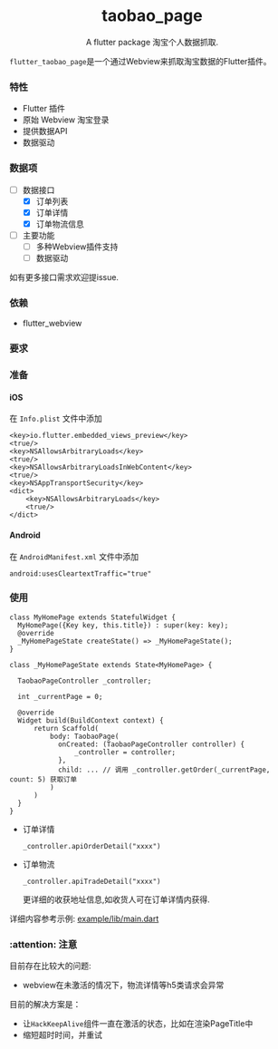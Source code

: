 <div align="center">

# taobao_page

A flutter package 淘宝个人数据抓取.

</div>

`flutter_taobao_page`是一个通过Webview来抓取淘宝数据的Flutter插件。

### 特性

- Flutter 插件
- 原始 Webview 淘宝登录
- 提供数据API
- 数据驱动

### 数据项

- [ ] 数据接口
  - [x] 订单列表
  - [x] 订单详情
  - [x] 订单物流信息
- [ ] 主要功能
  - [ ] 多种Webview插件支持
  - [ ] 数据驱动

如有更多接口需求欢迎提issue.

### 依赖

- flutter_webview

### 要求



### 准备

#### iOS

在 `Info.plist` 文件中添加
```
<key>io.flutter.embedded_views_preview</key>
<true/>
<key>NSAllowsArbitraryLoads</key>
<true/>
<key>NSAllowsArbitraryLoadsInWebContent</key>
<true/>
<key>NSAppTransportSecurity</key>
<dict>
    <key>NSAllowsArbitraryLoads</key>
    <true/>
</dict>
```

#### Android

在 `AndroidManifest.xml` 文件中添加
```
android:usesCleartextTraffic="true"
```

### 使用

```
class MyHomePage extends StatefulWidget {
  MyHomePage({Key key, this.title}) : super(key: key);
  @override
  _MyHomePageState createState() => _MyHomePageState();
}

class _MyHomePageState extends State<MyHomePage> {

  TaobaoPageController _controller;

  int _currentPage = 0;

  @override
  Widget build(BuildContext context) {
      return Scaffold(
          body: TaobaoPage(
            onCreated: (TaobaoPageController controller) {
                _controller = controller;
            },
            child: ... // 调用 _controller.getOrder(_currentPage, count: 5) 获取订单
          )
      )
  }
}
```

- 订单详情

  ```_controller.apiOrderDetail("xxxx")```

- 订单物流

  ```_controller.apiTradeDetail("xxxx")```

  更详细的收获地址信息,如收货人可在订单详情内获得.

详细内容参考示例: [example/lib/main.dart](./example/lib/main.dart)

### :attention: 注意

目前存在比较大的问题:
- webview在未激活的情况下，物流详情等h5类请求会异常

目前的解决方案是：
- 让`HackKeepAlive`组件一直在激活的状态，比如在渲染PageTitle中
- 缩短超时时间，并重试